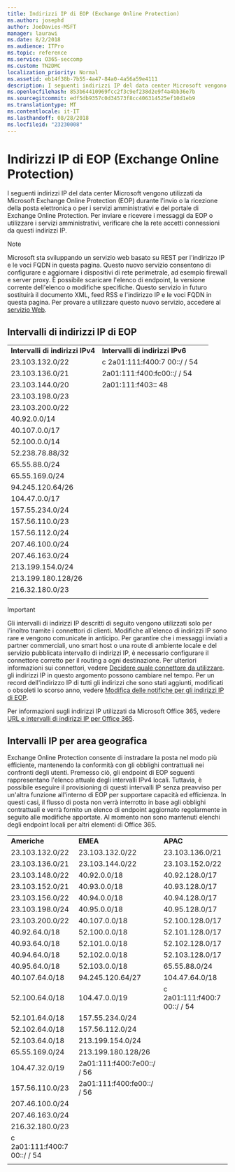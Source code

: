 ```yaml
---
title: Indirizzi IP di EOP (Exchange Online Protection)
ms.author: josephd
author: JoeDavies-MSFT
manager: laurawi
ms.date: 8/2/2018
ms.audience: ITPro
ms.topic: reference
ms.service: O365-seccomp
ms.custom: TN2DMC
localization_priority: Normal
ms.assetid: eb14f38b-7b55-4a47-84a0-4a56a59e4111
description: I seguenti indirizzi IP del data center Microsoft vengono utilizzati da Microsoft Exchange Online Protection (EOP) durante l'invio o la ricezione della posta elettronica o per i servizi amministrativi e del portale di Exchange Online Protection. Per inviare e ricevere i messaggi da EOP o utilizzare i servizi amministrativi, verificare che la rete accetti connessioni da questi indirizzi IP.
ms.openlocfilehash: 853b64410969fcc2f3c9ef238d2e9f4a4bb36e7b
ms.sourcegitcommit: edf5db9357c0d34573f8cc406314525ef10d1eb9
ms.translationtype: MT
ms.contentlocale: it-IT
ms.lasthandoff: 08/28/2018
ms.locfileid: "23230008"
---
```

# <a name="exchange-online-protection-ip-addresses"></a>Indirizzi IP di EOP (Exchange Online Protection)

I seguenti indirizzi IP del data center Microsoft vengono utilizzati da Microsoft Exchange Online Protection (EOP) durante l'invio o la ricezione della posta elettronica o per i servizi amministrativi e del portale di Exchange Online Protection. Per inviare e ricevere i messaggi da EOP o utilizzare i servizi amministrativi, verificare che la rete accetti connessioni da questi indirizzi IP.
 
> [!NOTE]
> Microsoft sta sviluppando un servizio web basato su REST per l'indirizzo IP e le voci FQDN in questa pagina. Questo nuovo servizio consentono di configurare e aggiornare i dispositivi di rete perimetrale, ad esempio firewall e server proxy. È possibile scaricare l'elenco di endpoint, la versione corrente dell'elenco o modifiche specifiche. Questo servizio in futuro sostituirà il documento XML, feed RSS e l'indirizzo IP e le voci FQDN in questa pagina. Per provare a utilizzare questo nuovo servizio, accedere al [servizio Web](https://support.office.com/article/managing-office-365-endpoints-99cab9d4-ef59-4207-9f2b-3728eb46bf9a#webservice). 
 
## <a name="eop-ip-address-ranges"></a>Intervalli di indirizzi IP di EOP

||||
|:-----|:-----|:-----|
|**Intervalli di indirizzi IPv4** <br/> |**Intervalli di indirizzi IPv6** <br/> |
| 23.103.132.0/22 | c 2a01:111:f400:7 00::/ / 54 |
| 23.103.136.0/21 | 2a01:111:f400:fc00::/ / 54 |
| 23.103.144.0/20 | 2a01:111:f403:: 48 |
| 23.103.198.0/23 |  |
| 23.103.200.0/22 |  |
| 40.92.0.0/14 |  |
| 40.107.0.0/17 |  |
| 52.100.0.0/14 |  |
| 52.238.78.88/32 |  |
| 65.55.88.0/24 |  |
| 65.55.169.0/24 |  |
| 94.245.120.64/26 |  |
| 104.47.0.0/17 |  |
| 157.55.234.0/24 |  |
| 157.56.110.0/23 |  |
| 157.56.112.0/24 |  |
| 207.46.100.0/24 |  |
| 207.46.163.0/24 |  |
| 213.199.154.0/24 |  |
| 213.199.180.128/26 |  |
| 216.32.180.0/23 |  |
||||
 
> [!IMPORTANT]
> Gli intervalli di indirizzi IP descritti di seguito vengono utilizzati solo per l'inoltro tramite i connettori di clienti. Modifiche all'elenco di indirizzi IP sono rare e vengono comunicate in anticipo. Per garantire che i messaggi inviati a partner commerciali, uno smart host o una route di ambiente locale e del servizio pubblicata intervallo di indirizzi IP, è necessario configurare il connettore corretto per il routing a ogni destinazione. Per ulteriori informazioni sui connettori, vedere [Decidere quale connettore da utilizzare](https://docs.microsoft.com/exchange/mail-flow-best-practices/use-connectors-to-configure-mail-flow/set-up-connectors-to-route-mail). gli indirizzi IP in questo argomento possono cambiare nel tempo. Per un record dell'indirizzo IP di tutti gli indirizzi che sono stati aggiunti, modificati o obsoleti lo scorso anno, vedere [Modifica delle notifiche per gli indirizzi IP di EOP](change-notification-for-eop-ip-addresses.md). 
 
Per informazioni sugli indirizzi IP utilizzati da Microsoft Office 365, vedere [URL e intervalli di indirizzi IP per Office 365](https://go.microsoft.com/fwlink/p/?LinkId=324165).
 
## <a name="ip-ranges-by-region"></a>Intervalli IP per area geografica

Exchange Online Protection consente di instradare la posta nel modo più efficiente, mantenendo la conformità con gli obblighi contrattuali nei confronti degli utenti. Premesso ciò, gli endpoint di EOP seguenti rappresentano l'elenco attuale degli intervalli IPv4 locali. Tuttavia, è possibile eseguire il provisioning di questi intervalli IP senza preavviso per un'altra funzione all'interno di EOP per supportare capacità ed efficienza. In questi casi, il flusso di posta non verrà interrotto in base agli obblighi contrattuali e verrà fornito un elenco di endpoint aggiornato regolarmente in seguito alle modifiche apportate. Al momento non sono mantenuti elenchi degli endpoint locali per altri elementi di Office 365.
 
||||
|:-----|:-----|:-----|
|**Americhe** <br/> |**EMEA** <br/> |**APAC** <br/> |
| 23.103.132.0/22 | 23.103.132.0/22 |23.103.136.0/21 |
| 23.103.136.0/21 | 23.103.144.0/22 |23.103.152.0/22 |
| 23.103.148.0/22 | 40.92.0.0/18 |40.92.128.0/17 |
| 23.103.152.0/21 | 40.93.0.0/18 |40.93.128.0/17 |
| 23.103.156.0/22 | 40.94.0.0/18 |40.94.128.0/17 |
| 23.103.198.0/24 | 40.95.0.0/18 |40.95.128.0/17 |
| 23.103.200.0/22 | 40.107.0.0/18 |52.100.128.0/17 |
| 40.92.64.0/18 | 52.100.0.0/18 |52.101.128.0/17 |
| 40.93.64.0/18 | 52.101.0.0/18 |52.102.128.0/17 |
| 40.94.64.0/18 | 52.102.0.0/18 |52.103.128.0/17 |
| 40.95.64.0/18 | 52.103.0.0/18 |65.55.88.0/24 |
| 40.107.64.0/18 | 94.245.120.64/27 |104.47.64.0/18 |
| 52.100.64.0/18 | 104.47.0.0/19 |c 2a01:111:f400:7 00::/ / 54 |
| 52.101.64.0/18 | 157.55.234.0/24 |  |
| 52.102.64.0/18 | 157.56.112.0/24 | |
| 52.103.64.0/18 | 213.199.154.0/24 | |
| 65.55.169.0/24 | 213.199.180.128/26 | |
| 104.47.32.0/19 | 2a01:111:f400:7e00::/ / 56 | |
| 157.56.110.0/23 | 2a01:111:f400:fe00::/ / 56 | |
| 207.46.100.0/24 |  | |
| 207.46.163.0/24 |  | |
| 216.32.180.0/23 |  | |
| c 2a01:111:f400:7 00::/ / 54 |  | |
||||

